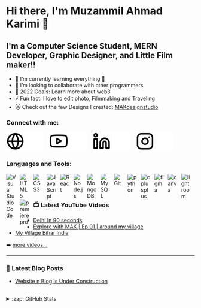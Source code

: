 # Hi there, I'm Muzammil Ahmad Karimi 👋

## I'm a Computer Science Student, MERN Developer, Graphic Designer, and Little Film maker!!

- 🌱 I’m currently learning everything 🤣
- 👯 I’m looking to collaborate with other programmers
- 🥅 2022 Goals: Learn more about web3
- ⚡ Fun fact: I love to edit photo, Filmmaking and Traveling
- 😻 Check out the few Designs I created: [MAKdesignstudio](https://www.instagram.com/mak_design_studio/)

### Connect with me:

[![website](./img/globe-light.svg)](#gh-light-mode-only)
[![website](./img/globe-dark.svg)](#gh-dark-mode-only)
&nbsp;&nbsp;
[![website](./img/youtube-light.svg)](youtube.com/c/muzammilahmadkarimi#gh-light-mode-only)
[![website](./img/youtube-dark.svg)](youtube.com/c/muzammilahmadkarimi#gh-dark-mode-only)
&nbsp;&nbsp;
[![website](./img/linkedin-light.svg)](https://www.linkedin.com/in/muzammil-ahmad-karimi-63a105185/#gh-light-mode-only)
[![website](./img/linkedin-dark.svg)](https://www.linkedin.com/in/muzammil-ahmad-karimi-63a105185/#gh-dark-mode-only)
&nbsp;&nbsp;
[![website](./img/instagram-light.svg)](https://www.instagram.com/mr_mak0007/#gh-light-mode-only)
[![website](./img/instagram-dark.svg)](https://www.instagram.com/mr_mak0007/#gh-dark-mode-only)

### Languages and Tools:

<img align="left" alt="Visual Studio Code" width="26px" src="https://cdn.jsdelivr.net/gh/devicons/devicon/icons/vscode/vscode-original.svg" style="padding-right:10px;" />

<img align="left" alt="HTML5" width="26px" src="https://cdn.jsdelivr.net/gh/devicons/devicon/icons/html5/html5-original.svg" style="padding-right:10px;" />
<img align="left" alt="CSS3" width="26px" src="https://cdn.jsdelivr.net/gh/devicons/devicon/icons/css3/css3-original.svg" style="padding-right:10px;" />
<img align="left" alt="JavaScript" width="26px" src="https://cdn.jsdelivr.net/gh/devicons/devicon/icons/javascript/javascript-original.svg" style="padding-right:10px;" />
<img align="left" alt="React" width="26px" src="https://cdn.jsdelivr.net/gh/devicons/devicon/icons/react/react-original.svg" style="padding-right:10px;" />
<img align="left" alt="Node.js" width="26px" src="https://cdn.jsdelivr.net/gh/devicons/devicon/icons/nodejs/nodejs-original.svg" style="padding-right:10px;" />
<img align="left" alt="MongoDB" width="26px" src="https://cdn.jsdelivr.net/gh/devicons/devicon/icons/mongodb/mongodb-original.svg" style="padding-right:10px;" />
<img align="left" alt="MySQL" width="26px" src="https://cdn.jsdelivr.net/gh/devicons/devicon/icons/mysql/mysql-original.svg" style="padding-right:10px;" />
<img align="left" alt="Git" width="26px" src="https://cdn.jsdelivr.net/gh/devicons/devicon/icons/git/git-original.svg" style="padding-right:10px;" />
<img align="left" alt="python" width="26px" src="https://cdn.jsdelivr.net/gh/devicons/devicon/icons/python/python-original.svg" style="padding-right:10px;" />
<img align="left" alt="cplusplus" width="26px" src="https://cdn.jsdelivr.net/gh/devicons/devicon/icons/cplusplus/cplusplus-original.svg" style="padding-right:10px;" />
<img align="left" alt="figma" width="26px" src="https://cdn.jsdelivr.net/gh/devicons/devicon/icons/figma/figma-original.svg" style="padding-right:10px;" />
<img align="left" alt="canva" width="26px" src="https://cdn.jsdelivr.net/gh/devicons/devicon/icons/canva/canva-original.svg" style="padding-right:10px;" />
<img align="left" alt="lightroom" width="26px" src="https://cdn.jsdelivr.net/gh/devicons/devicon/icons/lightroom/lightroom-original.svg" style="padding-right:10px;" />
<img align="left" alt="premierepro" width="26px" src="https://cdn.jsdelivr.net/gh/devicons/devicon/icons/premierepro/premierepro-original.svg" style="padding-right:10px;" />

<br />
<br />

---

### 📺 Latest YouTube Videos

<!-- YOUTUBE:START  -->

- [Delhi In 90 seconds](https://www.youtube.com/watch?v=YNSL7_J8lVI&ab_channel=MuzammilAhmadKarimi)
- [Explore with MAK | Ep 01 | around my village](https://www.youtube.com/watch?v=OakHq0weBJI&t=5s&ab_channel=MuzammilAhmadKarimi)
- [My Village Bihar India](https://www.youtube.com/watch?v=me5v79IRBhc&t=140s&ab_channel=MuzammilAhmadKarimi)
<!-- YOUTUBE:END -->

➡️ [more videos...](youtube.com/c/muzammilahmadkarimi)

---

### 📕 Latest Blog Posts

<!-- BLOG-POST-LIST:START -->

- [Website n Blog is Under Construction]()

<!-- BLOG-POST-LIST:END -->

## <!-- ➡️ [more blog posts...](https://codestackr.com) -->

<!-- <details>
  <summary>:zap: Recent GitHub Activity</summary> -->

<!--START_SECTION:activity-->
<!-- 1. 🎉 Merged PR [#1](https://github.com/mongodb-developer/prisma-nextjs-example/pull/1) in [mongodb-developer/prisma-nextjs-example](https://github.com/mongodb-developer/prisma-nextjs-example)
2. 💪 Opened PR [#1](https://github.com/mongodb-developer/prisma-nextjs-example/pull/1) in [mongodb-developer/prisma-nextjs-example](https://github.com/mongodb-developer/prisma-nextjs-example)
3. ❗️ Closed issue [#40](https://github.com/codeSTACKr/minter-dapp/issues/40) in [codeSTACKr/minter-dapp](https://github.com/codeSTACKr/minter-dapp)
4. 🗣 Commented on [#40](https://github.com/codeSTACKr/minter-dapp/issues/40) in [codeSTACKr/minter-dapp](https://github.com/codeSTACKr/minter-dapp)
5. 🗣 Commented on [#38](https://github.com/codeSTACKr/minter-dapp/issues/38) in [codeSTACKr/minter-dapp](https://github.com/codeSTACKr/minter-dapp) -->
<!--END_SECTION:activity-->

</details>

<details>
  <summary>:zap: GitHub Stats</summary>

  <img align="left" alt="codeSTACKr's GitHub Stats" src="https://github-readme-stats.vercel.app/api?username=muzammilkarimi&show_icons=true&hide_border=false&title_color=ff652f&icon_color=FFE400&bg_color=09131B&text_color=ffffff&border_color=0c1a25" />

</details>

<!-- [website]: https://codeSTACKr.com -->
<!-- [course]: http://vsCodeHero.com -->

<!-- [twitter]: https://twitter.com/codeSTACKr -->

[youtube]: youtube.com/c/muzammilahmadkarimi
[instagram]: https://www.instagram.com/mr_mak0007/
[linkedin]: https://www.linkedin.com/in/muzammil-ahmad-karimi-63a105185/

<!-- [webdevplaylist]: https://www.youtube.com/playlist?list=PLkwxH9e_vrAJ0WbEsFA9W3I1W-g_BTsbt
[jsplaylist]: https://www.youtube.com/playlist?list=PLkwxH9e_vrALRJKu7wfXby3MKeflhTu6B
[cssplaylist]: https://www.youtube.com/playlist?list=PLkwxH9e_vrALSdvZuEh6gqQdmDoDIoqz4
[reactplaylist]: https://www.youtube.com/playlist?list=PLkwxH9e_vrAK4TdffpxKY3QGyHCpxFcQ0 -->
